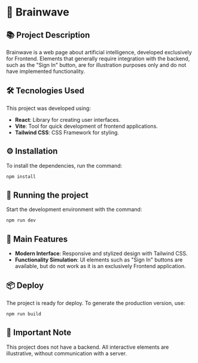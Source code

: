 # 🧠 Brainwave  

## 📚 Project Description

Brainwave is a web page about artificial intelligence, developed exclusively for Frontend.
Elements that generally require integration with the backend, such as the "Sign In" button, are for illustration purposes only and do not have implemented functionality.

## 🛠️ Tecnologies Used

This project was developed using:

- **React**: Library for creating user interfaces.
- **Vite**: Tool for quick development of frontend applications.
- **Tailwind CSS**: CSS Framework for styling.  

## ⚙️ Installation

To install the dependencies, run the command:

```bash
npm install
```

## 🚀 Running the project

Start the development environment with the command:

```bash
npm run dev
```

## 🌟 Main Features

- **Modern Interface**: Responsive and stylized design with Tailwind CSS.
- **Functionality Simulation**: UI elements such as "Sign In" buttons are available, but do not work as it is an exclusively Frontend application.

## 📦 Deploy

The project is ready for deploy. To generate the production version, use:

```bash
npm run build
```

## 🛑 Important Note

This project does not have a backend. All interactive elements are illustrative, without communication with a server.
